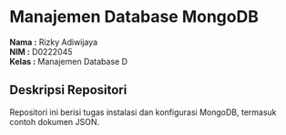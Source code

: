 # Manajemen Database MongoDB

**Nama :** Rizky Adiwijaya  
**NIM :** D0222045   
**Kelas :** Manajemen Database D 

## Deskripsi Repositori
Repositori ini berisi tugas instalasi dan konfigurasi MongoDB, termasuk contoh dokumen JSON.
